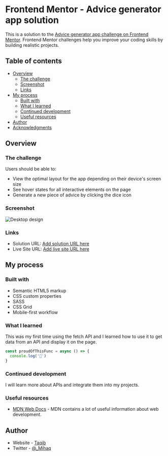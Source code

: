 # Frontend Mentor - Advice generator app solution

This is a solution to the [Advice generator app challenge on Frontend Mentor](https://www.frontendmentor.io/challenges/advice-generator-app-QdUG-13db). Frontend Mentor challenges help you improve your coding skills by building realistic projects.

## Table of contents

- [Overview](#overview)
  - [The challenge](#the-challenge)
  - [Screenshot](#screenshot)
  - [Links](#links)
- [My process](#my-process)
  - [Built with](#built-with)
  - [What I learned](#what-i-learned)
  - [Continued development](#continued-development)
  - [Useful resources](#useful-resources)
- [Author](#author)
- [Acknowledgments](#acknowledgments)

## Overview

### The challenge

Users should be able to:

- View the optimal layout for the app depending on their device's screen size
- See hover states for all interactive elements on the page
- Generate a new piece of advice by clicking the dice icon

### Screenshot

![Desktop design](./assets/desktop-preview.jpg.jpg)

### Links

- Solution URL: [Add solution URL here](https://your-solution-url.com)
- Live Site URL: [Add live site URL here](https://your-live-site-url.com)

## My process

### Built with

- Semantic HTML5 markup
- CSS custom properties
- SASS
- CSS Grid
- Mobile-first workflow

### What I learned

This was my first time using the fetch API and I learned how to use it to get data from an API and display it on the page. 

```js
const proudOfThisFunc = async () => {
  console.log('🎉')
}
```

### Continued development

I will learn more about APIs and integrate them into my projects.

### Useful resources

- [MDN Web Docs](https://developer.mozilla.org/) - MDN contains a lot of useful information about web development.

## Author

- Website - [Taqib](https://github.com/dom-iha)
- Twitter - [@_Mihaq](https://www.twitter.com/_mihaq)
